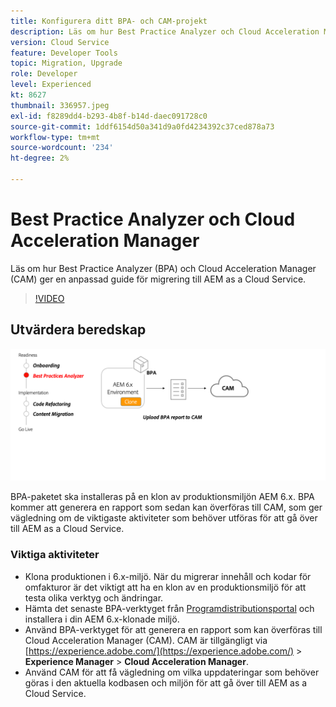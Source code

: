 ```yaml
---
title: Konfigurera ditt BPA- och CAM-projekt
description: Läs om hur Best Practice Analyzer och Cloud Acceleration Manager ger en anpassad guide för migrering till AEM as a Cloud Service.
version: Cloud Service
feature: Developer Tools
topic: Migration, Upgrade
role: Developer
level: Experienced
kt: 8627
thumbnail: 336957.jpeg
exl-id: f8289dd4-b293-4b8f-b14d-daec091728c0
source-git-commit: 1ddf6154d50a341d9a0fd4234392c37ced878a73
workflow-type: tm+mt
source-wordcount: '234'
ht-degree: 2%

---
```


# Best Practice Analyzer och Cloud Acceleration Manager

Läs om hur Best Practice Analyzer (BPA) och Cloud Acceleration Manager (CAM) ger en anpassad guide för migrering till AEM as a Cloud Service. 

>[!VIDEO](https://video.tv.adobe.com/v/336957/?quality=12&learn=on)

## Utvärdera beredskap

![Högnivådiagram för BPA och CAM](assets/bpa-cam-diagram.png)

BPA-paketet ska installeras på en klon av produktionsmiljön AEM 6.x. BPA kommer att generera en rapport som sedan kan överföras till CAM, som ger vägledning om de viktigaste aktiviteter som behöver utföras för att gå över till AEM as a Cloud Service.

### Viktiga aktiviteter

* Klona produktionen i 6.x-miljö. När du migrerar innehåll och kodar för omfakturor är det viktigt att ha en klon av en produktionsmiljö för att testa olika verktyg och ändringar.
* Hämta det senaste BPA-verktyget från [Programdistributionsportal](https://experience.adobe.com/#/downloads/content/software-distribution/en/aemcloud.html) och installera i din AEM 6.x-klonade miljö.
* Använd BPA-verktyget för att generera en rapport som kan överföras till Cloud Acceleration Manager (CAM). CAM är tillgängligt via [https://experience.adobe.com/](https://experience.adobe.com/) > **Experience Manager** > **Cloud Acceleration Manager**.
* Använd CAM för att få vägledning om vilka uppdateringar som behöver göras i den aktuella kodbasen och miljön för att gå över till AEM as a Cloud Service.
